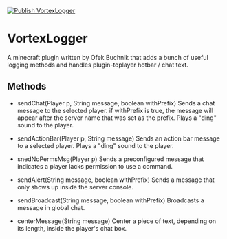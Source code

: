 [![Publish VortexLogger](https://github.com/Gemesil/VortexLogger/actions/workflows/maven-publish.yml/badge.svg)](https://github.com/Gemesil/VortexLogger/actions/workflows/maven-publish.yml)

# VortexLogger
A minecraft plugin written by Ofek Buchnik that adds a bunch of useful logging methods and handles plugin-toplayer hotbar / chat text.

## Methods
- sendChat(Player p, String message, boolean withPrefix)
Sends a chat message to the selected player. if withPrefix is true, the message will appear after the server name that was set as the prefix. Plays a "ding" sound to the player.

- sendActionBar(Player p, String message)
Sends an action bar message to a selected player. Plays a "ding" sound to the player.

- snedNoPermsMsg(Player p)
Sends a preconfigured message that indicates a player lacks permission to use a command.

- sendAlert(String message, boolean withPrefix)
Sends a message that only shows up inside the server console.

- sendBroadcast(String message, boolean withPrefix)
Broadcasts a message in global chat.

- centerMessage(String message)
Center a piece of text, depending on its length, inside the player's chat box.
